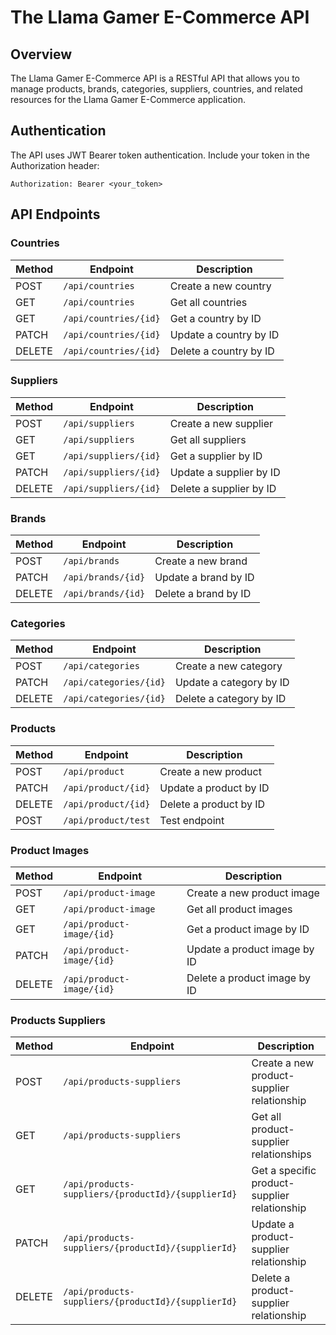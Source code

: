 # The Llama Gamer E-Commerce API

## Overview

The Llama Gamer E-Commerce API is a RESTful API that allows you to manage products, brands, categories, suppliers, countries, and related resources for the Llama Gamer E-Commerce application.

## Authentication

The API uses JWT Bearer token authentication. Include your token in the Authorization header:

```
Authorization: Bearer <your_token>
```

## API Endpoints

### Countries

| Method | Endpoint | Description |
|--------|----------|-------------|
| POST | `/api/countries` | Create a new country |
| GET | `/api/countries` | Get all countries |
| GET | `/api/countries/{id}` | Get a country by ID |
| PATCH | `/api/countries/{id}` | Update a country by ID |
| DELETE | `/api/countries/{id}` | Delete a country by ID |

### Suppliers

| Method | Endpoint | Description |
|--------|----------|-------------|
| POST | `/api/suppliers` | Create a new supplier |
| GET | `/api/suppliers` | Get all suppliers |
| GET | `/api/suppliers/{id}` | Get a supplier by ID |
| PATCH | `/api/suppliers/{id}` | Update a supplier by ID |
| DELETE | `/api/suppliers/{id}` | Delete a supplier by ID |

### Brands

| Method | Endpoint | Description |
|--------|----------|-------------|
| POST | `/api/brands` | Create a new brand |
| PATCH | `/api/brands/{id}` | Update a brand by ID |
| DELETE | `/api/brands/{id}` | Delete a brand by ID |

### Categories

| Method | Endpoint | Description |
|--------|----------|-------------|
| POST | `/api/categories` | Create a new category |
| PATCH | `/api/categories/{id}` | Update a category by ID |
| DELETE | `/api/categories/{id}` | Delete a category by ID |

### Products

| Method | Endpoint | Description |
|--------|----------|-------------|
| POST | `/api/product` | Create a new product |
| PATCH | `/api/product/{id}` | Update a product by ID |
| DELETE | `/api/product/{id}` | Delete a product by ID |
| POST | `/api/product/test` | Test endpoint |

### Product Images

| Method | Endpoint | Description |
|--------|----------|-------------|
| POST | `/api/product-image` | Create a new product image |
| GET | `/api/product-image` | Get all product images |
| GET | `/api/product-image/{id}` | Get a product image by ID |
| PATCH | `/api/product-image/{id}` | Update a product image by ID |
| DELETE | `/api/product-image/{id}` | Delete a product image by ID |

### Products Suppliers

| Method | Endpoint | Description |
|--------|----------|-------------|
| POST | `/api/products-suppliers` | Create a new product-supplier relationship |
| GET | `/api/products-suppliers` | Get all product-supplier relationships |
| GET | `/api/products-suppliers/{productId}/{supplierId}` | Get a specific product-supplier relationship |
| PATCH | `/api/products-suppliers/{productId}/{supplierId}` | Update a product-supplier relationship |
| DELETE | `/api/products-suppliers/{productId}/{supplierId}` | Delete a product-supplier relationship |
